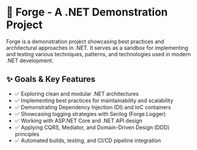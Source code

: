 # 🚀 Forge - A .NET Demonstration Project

Forge is a demonstration project showcasing best practices and architectural approaches in .NET.
It serves as a sandbox for implementing and testing various techniques, patterns, and technologies used in modern .NET development.

## ✨ Goals & Key Features
- ✅ Exploring clean and modular .NET architectures
- ✅ Implementing best practices for maintainability and scalability 
- ✅ Demonstrating Dependency Injection (DI) and IoC containers
- ✅ Showcasing logging strategies with Serilog (Forge.Logger)
- ✅ Working with ASP.NET Core and .NET API design
- ✅ Applying CQRS, Mediator, and Domain-Driven Design (DDD) principles
- ✅ Automated builds, testing, and CI/CD pipeline integration